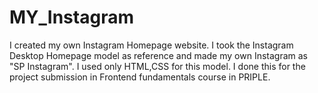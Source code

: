# MY_Instagram
I created my own Instagram Homepage website.
I took the Instagram Desktop Homepage model as reference and made my own Instagram as "SP Instagram".
I used only HTML,CSS for this model.
I done this for the project submission in Frontend fundamentals course in PRIPLE.
